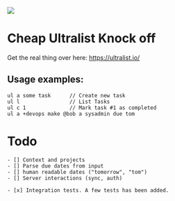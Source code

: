 ﻿![](https://github.com/MarcusSakae/ultralist-clone/actions/workflows/dotnet.yml/badge.svg)
# Cheap Ultralist Knock off

Get the real thing over here: https://ultralist.io/


## Usage examples: 
    
    ul a some task      // Create new task
    ul l                // List Tasks
    ul c 1              // Mark task #1 as completed
    ul a +devops make @bob a sysadmin due tom


# Todo

    - [] Context and projects
    - [] Parse due dates from input
    - [] human readable dates ("tomorrow", "tom")
    - [] Server interactions (sync, auth)
    
    - [x] Integration tests. A few tests has been added.
